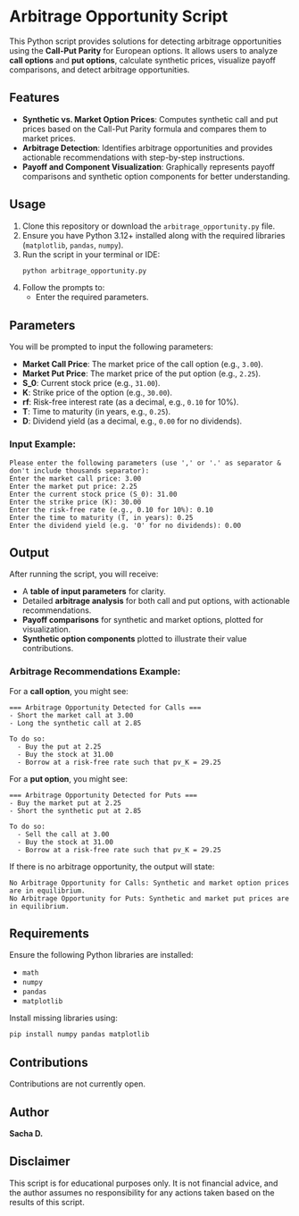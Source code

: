 # Arbitrage Opportunity Script

This Python script provides solutions for detecting arbitrage opportunities using the **Call-Put Parity** for European options. It allows users to analyze **call options** and **put options**, calculate synthetic prices, visualize payoff comparisons, and detect arbitrage opportunities.

## Features
- **Synthetic vs. Market Option Prices**: Computes synthetic call and put prices based on the Call-Put Parity formula and compares them to market prices.
- **Arbitrage Detection**: Identifies arbitrage opportunities and provides actionable recommendations with step-by-step instructions.
- **Payoff and Component Visualization**: Graphically represents payoff comparisons and synthetic option components for better understanding.

## Usage
1. Clone this repository or download the `arbitrage_opportunity.py` file.
2. Ensure you have Python 3.12+ installed along with the required libraries (`matplotlib`, `pandas`, `numpy`).
3. Run the script in your terminal or IDE:
   ```bash
   python arbitrage_opportunity.py
   ```
4. Follow the prompts to:
   - Enter the required parameters.

## Parameters
You will be prompted to input the following parameters:
- **Market Call Price**: The market price of the call option (e.g., `3.00`).
- **Market Put Price**: The market price of the put option (e.g., `2.25`).
- **S_0**: Current stock price (e.g., `31.00`).
- **K**: Strike price of the option (e.g., `30.00`).
- **rf**: Risk-free interest rate (as a decimal, e.g., `0.10` for 10%).
- **T**: Time to maturity (in years, e.g., `0.25`).
- **D**: Dividend yield (as a decimal, e.g., `0.00` for no dividends).

### Input Example:
```
Please enter the following parameters (use ',' or '.' as separator & don't include thousands separator):
Enter the market call price: 3.00
Enter the market put price: 2.25
Enter the current stock price (S_0): 31.00
Enter the strike price (K): 30.00
Enter the risk-free rate (e.g., 0.10 for 10%): 0.10
Enter the time to maturity (T, in years): 0.25
Enter the dividend yield (e.g. '0' for no dividends): 0.00
```

## Output
After running the script, you will receive:
- A **table of input parameters** for clarity.
- Detailed **arbitrage analysis** for both call and put options, with actionable recommendations.
- **Payoff comparisons** for synthetic and market options, plotted for visualization.
- **Synthetic option components** plotted to illustrate their value contributions.

### Arbitrage Recommendations Example:
For a **call option**, you might see:
```
=== Arbitrage Opportunity Detected for Calls ===
- Short the market call at 3.00
- Long the synthetic call at 2.85

To do so:
  - Buy the put at 2.25
  - Buy the stock at 31.00
  - Borrow at a risk-free rate such that pv_K = 29.25
```

For a **put option**, you might see:
```
=== Arbitrage Opportunity Detected for Puts ===
- Buy the market put at 2.25
- Short the synthetic put at 2.85

To do so:
  - Sell the call at 3.00
  - Buy the stock at 31.00
  - Borrow at a risk-free rate such that pv_K = 29.25
```

If there is no arbitrage opportunity, the output will state:
```
No Arbitrage Opportunity for Calls: Synthetic and market option prices are in equilibrium.
No Arbitrage Opportunity for Puts: Synthetic and market put prices are in equilibrium.
```

## Requirements
Ensure the following Python libraries are installed:
- `math`
- `numpy`
- `pandas`
- `matplotlib`

Install missing libraries using:
```bash
pip install numpy pandas matplotlib
```

## Contributions
Contributions are not currently open.

## Author
**Sacha D.**

## Disclaimer
This script is for educational purposes only. It is not financial advice, and the author assumes no responsibility for any actions taken based on the results of this script.
